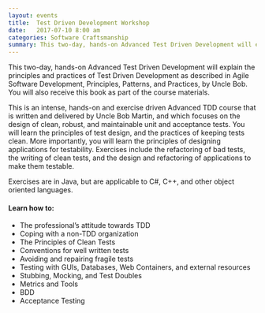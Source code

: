 ```yaml
---
layout: events
title:  Test Driven Development Workshop
date:   2017-07-10 8:00 am
categories: Software Craftsmanship
summary: This two-day, hands-on Advanced Test Driven Development will explain the principles and practices of Test Driven Development as described in Agile Software Development, Principles, Patterns, and Practices, by Uncle Bob. You will also receive this book as part of the course materials.
---
```


This two-day, hands-on Advanced Test Driven Development will explain the principles and practices of Test Driven Development as described in Agile Software Development, Principles, Patterns, and Practices, by Uncle Bob. You will also receive this book as part of the course materials.

This is an intense, hands-on and exercise driven Advanced TDD course that is written and delivered by Uncle Bob Martin, and which focuses on the design of clean, robust, and maintainable unit and acceptance tests. You will learn the principles of test design, and the practices of keeping tests clean. More importantly, you will learn the principles of designing applications for testability. Exercises include the refactoring of bad tests, the writing of clean tests, and the design and refactoring of applications to make them testable.

Exercises are in Java, but are applicable to C#, C++, and other object oriented languages.

#### Learn how to:

* The professional’s attitude towards TDD
* Coping with a non-TDD organization
* The Principles of Clean Tests
* Conventions for well written tests
* Avoiding and repairing fragile tests
* Testing with GUIs, Databases, Web Containers, and external resources
* Stubbing, Mocking, and Test Doubles
* Metrics and Tools
* BDD
* Acceptance Testing
